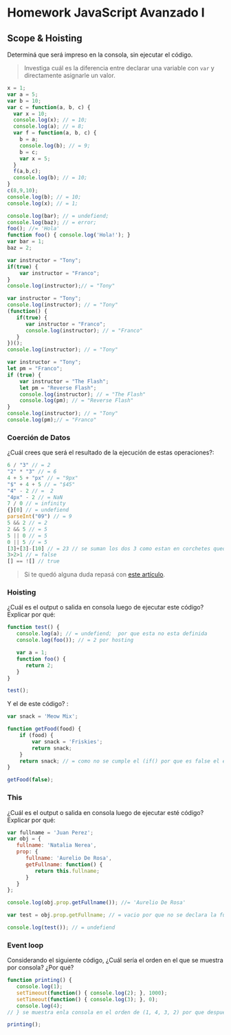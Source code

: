 
# Homework JavaScript Avanzado I

## Scope & Hoisting

Determiná que será impreso en la consola, sin ejecutar el código.

> Investiga cuál es la diferencia entre declarar una variable con `var` y directamente asignarle un valor.
<!-- // declara o define una variable opcional mente iniciandola con un valor // -->
```javascript
x = 1;
var a = 5;
var b = 10;
var c = function(a, b, c) {
  var x = 10;
  console.log(x); // = 10;
  console.log(a); // = 8;
  var f = function(a, b, c) {
    b = a;
    console.log(b); // = 9;
    b = c;
    var x = 5;
  }
  f(a,b,c);
  console.log(b); // = 10;
}
c(8,9,10);
console.log(b); // = 10;
console.log(x); // = 1;
```

```javascript
console.log(bar); // = undefiend;
console.log(baz); // = error;
foo(); //= 'Hola'
function foo() { console.log('Hola!'); }
var bar = 1;
baz = 2;
```

```javascript
var instructor = "Tony";
if(true) {
    var instructor = "Franco";
}
console.log(instructor);// = "Tony"
```

```javascript
var instructor = "Tony";
console.log(instructor); // = "Tony"
(function() {
   if(true) {
      var instructor = "Franco";
      console.log(instructor); // = "Franco"
   }
})();
console.log(instructor); // = "Tony"
```

```javascript
var instructor = "Tony";
let pm = "Franco";
if (true) {
    var instructor = "The Flash";
    let pm = "Reverse Flash";
    console.log(instructor); // = "The Flash"
    console.log(pm); // = "Reverse Flash"
}
console.log(instructor); // = "Tony"
console.log(pm);// = "Franco"
```
### Coerción de Datos

¿Cuál crees que será el resultado de la ejecución de estas operaciones?:

```javascript
6 / "3" // = 2
"2" * "3" // = 6
4 + 5 + "px" // = "9px"
"$" + 4 + 5 // = "$45"
"4" - 2 // =  2
"4px" - 2 // = NaN
7 / 0 // = infinity
{}[0] // = undefiend
parseInt("09") // = 9
5 && 2 // = 2
2 && 5 // = 5
5 || 0 // = 5
0 || 5 // = 5
[3]+[3]-[10] // = 23 // se suman los dos 3 como estan en corchetes queda = [33]-[10] despues le quitamos el 10 el resultado es = 23
3>2>1 // = false
[] == ![] // true
```

> Si te quedó alguna duda repasá con [este artículo](http://javascript.info/tutorial/object-conversion).


### Hoisting

¿Cuál es el output o salida en consola luego de ejecutar este código? Explicar por qué:

```javascript
function test() {
   console.log(a); // = undefiend;  por que esta no esta definida 
   console.log(foo()); // = 2 por hosting 

   var a = 1;
   function foo() {
      return 2;
   }
}

test();
```

Y el de este código? :

```javascript
var snack = 'Meow Mix';

function getFood(food) {
    if (food) {
        var snack = 'Friskies';
        return snack;
    }
    return snack; // = como no se cumple el (if() por que es false el elemento llamado food) no se crea el contexto por que no entra al if.
}

getFood(false);
```


### This

¿Cuál es el output o salida en consola luego de ejecutar esté código? Explicar por qué:

```javascript
var fullname = 'Juan Perez';
var obj = {
   fullname: 'Natalia Nerea',
   prop: {
      fullname: 'Aurelio De Rosa',
      getFullname: function() {
         return this.fullname; 
      }
   }
};

console.log(obj.prop.getFullname()); //= 'Aurelio De Rosa'

var test = obj.prop.getFullname; // = vacio por que no se declara la funcion 

console.log(test()); // = undefiend
```

### Event loop

Considerando el siguiente código, ¿Cuál sería el orden en el que se muestra por consola? ¿Por qué?

```javascript
function printing() {
   console.log(1);
   setTimeout(function() { console.log(2); }, 1000);
   setTimeout(function() { console.log(3); }, 0);
   console.log(4);
// } se muestra enla consola en el orden de (1, 4, 3, 2) por que despues del console.log (1), tenemos dos setTimeout que nos dan un tiempo de espera en 2 de (1000) y en 3 de (0), mientras que en 1 y 4 entramos directo sin esperar nada.

printing();
```
